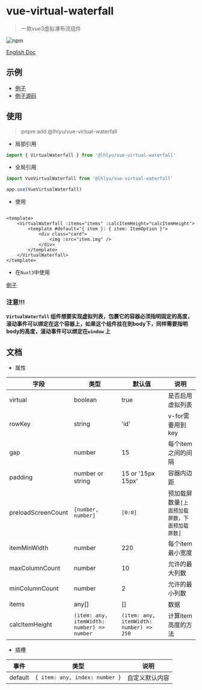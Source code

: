 # vue-virtual-waterfall

> 一款vue3虚拟瀑布流组件

![npm](https://img.shields.io/npm/v/%40lhlyu%2Fvue-virtual-waterfall)

[English Doc](./README.md)

## 示例

- [例子](https://waterfall.tatakai.top)
- [例子源码](./src/example/Example.vue)

## 使用

> pnpm add @lhlyu/vue-virtual-waterfall

- 局部引用

```ts
import { VirtualWaterfall } from '@lhlyu/vue-virtual-waterfall'
```

- 全局引用

```ts
import VueVirtualWaterfall from '@lhlyu/vue-virtual-waterfall'

app.use(VueVirtualWaterfall)
```

- 使用

```vue

<template>
    <VirtualWaterfall :items="items" :calcItemHeight="calcItemHeight">
        <template #default="{ item }: { item: ItemOption }">
            <div class="card">
                <img :src="item.img" />
            </div>
        </template>
    </VirtualWaterfall>
</template>
```

- 在`Nuxt3`中使用

[例子](https://stackblitz.com/edit/waterfall-nuxt)

### 注意!!!

**`VirtualWaterfall`
组件想要实现虚拟列表，包裹它的容器必须指明固定的高度，滚动事件可以绑定在这个容器上，如果这个组件挂在到body下，同样需要指明body的高度，滚动事件可以绑定在`window`
上**

## 文档

- 属性

| 字段                 | 类型                                         | 默认值                                     | 说明                        |
|--------------------|--------------------------------------------|-----------------------------------------|---------------------------|
| virtual            | boolean                                    | true                                    | 是否启用虚拟列表                  |
| rowKey             | string                                     | 'id'                                    | v-for需要用到key              |
| gap                | number                                     | 15                                      | 每个item之间的间隔               |
| padding            | number or string                           | 15 or '15px 15px'                       | 容器内边距                     |
| preloadScreenCount | `[number, number]`                         | `[0:0]`                                 | 预加载屏数量`[上面预加载屏数，下面预加载屏数]` |
| itemMinWidth       | number                                     | 220                                     | 每个item最小宽度                |
| maxColumnCount     | number                                     | 10                                      | 允许的最大列数                   |
| minColumnCount     | number                                     | 2                                       | 允许的最小列数                   |
| items              | any[]                                      | []                                      | 数据                        |
| calcItemHeight     | `(item: any, itemWidth: number) => number` | `(item: any, itemWidth: number) => 250` | 计算item高度的方法               |

- 插槽

| 事件      | 类型                             | 说明      |
|---------|--------------------------------|---------|
| default | `{ item: any, index: number }` | 自定义默认内容 |
